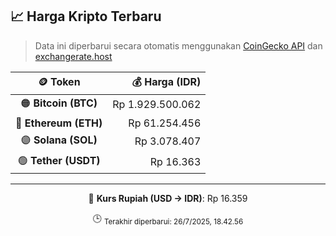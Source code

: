 

<!-- HARGA_KRIPTO -->
## 📈 Harga Kripto Terbaru

> Data ini diperbarui secara otomatis menggunakan [CoinGecko API](https://www.coingecko.com/) dan [exchangerate.host](https://exchangerate.host/)

<div align="center">

| 🪙 Token | 💰 Harga (IDR) |
|:------:|---------------:|
| 🟠 **Bitcoin (BTC)**   | Rp 1.929.500.062 |
| 🔵 **Ethereum (ETH)**  | Rp 61.254.456 |
| 🟣 **Solana (SOL)**    | Rp 3.078.407 |
| 🟢 **Tether (USDT)**   | Rp 16.363 |

---

💱 **Kurs Rupiah (USD → IDR)**: Rp 16.359

🕒 <sub>Terakhir diperbarui: 26/7/2025, 18.42.56</sub>

</div>
<!-- /HARGA_KRIPTO -->